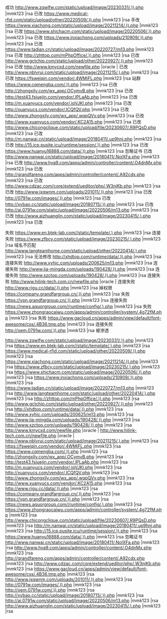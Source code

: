 成功
http://www.zqwlfw.com/static/upload/image/20230331/.)).php |mmk123 |rsa	已改
https://www.medical-rfid.com/static/upload/other/20220509/.)).php |mmk123 |rsa	手改
https://www.xiachong.com/static/upload/image/20211214/.)).php |mmk123 |rsa	已改
https://www.shichacm.com/static/upload/image/20220506/.)).php |mmk123 |rsa	已改
https://www.inxiachong.com/uploads/210909/.)).php |mmk123 |rsa	已改
https://www.tadian.cn/static/upload/image/20220727/m13.php |mmk123 |rsa	已改
http://zhttop.com/mPhpOffice/.)).php |mmk123 |rsa	已改
http://www.gctchip.com/static/upload/other/20220927/.)).php |mmk123 |rsa	已改
http://www.kmycxd.com/newfile.php |oracle |	已改
http://www.nblvrui.com/static/upload/image/20211215/.).php |mmk123 |rsa	已改
https://fsweiqin.com/vendor/.4WMiFL.php |mmk123 |rsa	站群
https://www.cqmengba.com/.)).php |mmk123 |rsa	已改
http://zhongxily.com/wx_app/.OCymvB.php |mmk123 |rsa	已改
http://test43.fsjuejin.com/vendor/.IPLaAb.php |mmk123 |rsa	已改
http://m.xuanyucs.com/vendor/.iqVJKl.php |mmk123 |rsa	已改
http://xuanyucs.com/vendor/.ICQfQV.php |mmk123 |rsa	已改
http://www.zhongxily.com/wx_app/.wqpQVv.php |mmk123 |rsa	已改
http://www.xuanyucs.com/vendor/.KC2A15.php |mmk123 |rsa	已改
http://www.chicongclique.com/static/upload/file/20230607/.R9PQsD.php |mmk123 |rsa	已改
http://m.nanwai.cn/static/upload/image/20180411/.up9hnj.php |mmk123 |rsa	已改
http://15.icp.pusite.icu/runtime/session/.)).php |mmk123 |rsa	已改
https://www.huanyu16888.com/data/.)).php |mmk123 |rsa 忽略证书	已改
http://www.nanwai.cn/static/upload/image/20180411/.NolXFa.php |mmk123 |rsa	已改
http://www.hya9.com/apps/admin/controller/content/.O4dnMx.php |mmk123 |rsa	已改
http://grandfareng.com/apps/admin/controller/content/.A92cdx.php |mmk123 |rsa	已改
http://www.cdzac.com/core/extend/ueditor/php/.W3njKb.php |mmk123 |rsa	已改
http://www.jxqwnm.com/uploads/201011/.)).php |mmk123 |rsa	已改
http://0791w.com/images/.)).php |mmk123 |rsa	已改
http://xybao.cc/static/upload/image/20180715/.)).php |mmk123 |rsa	已改
http://ai.0791w.com/static/upload/image/20220506/m13.php |mmk123 |rsa	已改
http://www.aizhuanglin.com/static/upload/image/20230415/.).php |mmk123 |rsa	已改


失败
https://www.en.btek-lab.com//static/template/.).php |mmk123 |rsa	连接失败
https://www.zfbcy.com/static/upload/image/20230215/.).php |mmk123 |rsa	域名不匹配
http://www.langteamhome.com/static/upload/other/20220414/.).php |mmk123 |rsa	无法修改
http://xhdtop.com/runtime/data/.)).php |mmk123 |rsa	连接失败
http://www.xyhic.com/uploads/200625/m13.php |mmk123 |rsa	连接失败
http://www.jia-mingda.com/uploads/190428/.)).php |mmk123 |rsa	连接失败
http://www.szctop.com/uploads/190428/.)).php |mmk123 |rsa	连接失败
http://www.hilink-tech.com.cn/newfile.php |oracle |	连接失败
http://www.rigu.cc/data/.)).php |mmk123 |rsa	掉权限
https://company.grandfargroup.cn/.)).php |mmk123 |rsa	失败
https://vpn.grandfargroup.cn/.)).php |mmk123 |rsa	连接失败
https://news.aquorgroup.com//runtime/config/.).php |mmk123 |rsa	失败
https://www.zhongraocaiwu.com/apps/admin/controller/system/.4g72fM.php |mmk123 |rsa	失败
https://www.gacloud.cn/apps/admin/view/default/font-awesome/css/.4B36.tmp.php |mmk123 |rsa	连接失败
http://oem.0791w.com/.)).php |mmk123 |rsa	被渗透


http://www.zqwlfw.com/static/upload/image/20230331/.)).php |mmk123 |rsa
https://www.en.btek-lab.com//static/template/.).php |mmk123 |rsa
https://www.medical-rfid.com/static/upload/other/20220509/.)).php |mmk123 |rsa
https://www.xiachong.com/static/upload/image/20211214/.)).php |mmk123 |rsa
https://www.zfbcy.com/static/upload/image/20230215/.).php |mmk123 |rsa
https://www.shichacm.com/static/upload/image/20220506/.)).php |mmk123 |rsa
https://www.inxiachong.com/uploads/210909/.)).php |mmk123 |rsa
https://www.tadian.cn/static/upload/image/20220727/m13.php |mmk123 |rsa
http://www.langteamhome.com/static/upload/other/20220414/.).php |mmk123 |rsa
http://zhttop.com/mPhpOffice/.)).php |mmk123 |rsa
http://www.gctchip.com/static/upload/other/20220927/.)).php |mmk123 |rsa
http://xhdtop.com/runtime/data/.)).php |mmk123 |rsa
http://www.xyhic.com/uploads/200625/m13.php |mmk123 |rsa
http://www.jia-mingda.com/uploads/190428/.)).php |mmk123 |rsa
http://www.szctop.com/uploads/190428/.)).php |mmk123 |rsa
http://www.kmycxd.com/newfile.php |oracle |
http://www.hilink-tech.com.cn/newfile.php |oracle |
http://www.nblvrui.com/static/upload/image/20211215/.).php |mmk123 |rsa
https://fsweiqin.com/vendor/.4WMiFL.php |mmk123 |rsa
https://www.cqmengba.com/.)).php |mmk123 |rsa
http://zhongxily.com/wx_app/.OCymvB.php |mmk123 |rsa
http://test43.fsjuejin.com/vendor/.IPLaAb.php |mmk123 |rsa
http://m.xuanyucs.com/vendor/.iqVJKl.php |mmk123 |rsa
http://xuanyucs.com/vendor/.ICQfQV.php |mmk123 |rsa
http://www.zhongxily.com/wx_app/.wqpQVv.php |mmk123 |rsa
http://www.xuanyucs.com/vendor/.KC2A15.php |mmk123 |rsa
http://www.rigu.cc/data/.)).php |mmk123 |rsa https://company.grandfargroup.cn/.)).php |mmk123 |rsa
https://vpn.grandfargroup.cn/.)).php |mmk123 |rsa
https://news.aquorgroup.com//runtime/config/.).php |mmk123 |rsa
https://www.zhongraocaiwu.com/apps/admin/controller/system/.4g72fM.php |mmk123 |rsa
http://www.chicongclique.com/static/upload/file/20230607/.R9PQsD.php |mmk123 |rsa
http://m.nanwai.cn/static/upload/image/20180411/.up9hnj.php |mmk123 |rsa
http://15.icp.pusite.icu/runtime/session/.)).php |mmk123 |rsa
https://www.huanyu16888.com/data/.)).php |mmk123 |rsa 忽略证书
http://www.nanwai.cn/static/upload/image/20180411/.NolXFa.php |mmk123 |rsa
http://www.hya9.com/apps/admin/controller/content/.O4dnMx.php |mmk123 |rsa
http://grandfareng.com/apps/admin/controller/content/.A92cdx.php |mmk123 |rsa
http://www.cdzac.com/core/extend/ueditor/php/.W3njKb.php |mmk123 |rsa
https://www.gacloud.cn/apps/admin/view/default/font-awesome/css/.4B36.tmp.php |mmk123 |rsa
http://www.jxqwnm.com/uploads/201011/.)).php |mmk123 |rsa
http://0791w.com/images/.)).php |mmk123 |rsa
http://oem.0791w.com/.)).php |mmk123 |rsa
http://xybao.cc/static/upload/image/20180715/.)).php |mmk123 |rsa
http://ai.0791w.com/static/upload/image/20220506/m13.php |mmk123 |rsa
http://www.aizhuanglin.com/static/upload/image/20230415/.).php |mmk123 |rsa